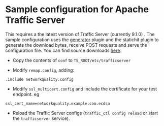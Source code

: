 # Sample configuration for Apache Traffic Server

This requires a the latest version of Traffic Server (currently 9.1.0) . The sample configuration uses the [generator](https://docs.trafficserver.apache.org/en/9.1.x/admin-guide/plugins/generator.en.html) plugin and the statichit plugin to generate the download bytes, receive POST requests and serve the configuration file. You can find source downloads [here](https://trafficserver.apache.org/downloads).

* Copy the contents of `conf` to `TS_ROOT/etc/trafficserver`

* Modify `remap.config`, adding:
```
.include networkquality.config
```

* Modify `ssl_multicert.config` and include the certificate for your test endpoint. eg
```
ssl_cert_name=networkquality.example.com.ecdsa
```

* Reload the Traffic Server configs (`traffic_ctl config reload` or start the `trafficserver` service).
